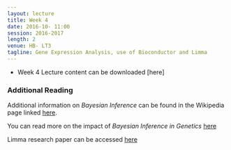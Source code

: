 ```yaml
---
layout: lecture
title: Week 4
date: 2016-10- 11:00
session: 2016-2017
length: 2
venue: HB- LT3
tagline: Gene Expression Analysis, use of Bioconductor and Limma
---
```


* Week 4 Lecture content can be downloaded [here]

### Additional Reading

Additional information on *Bayesian Inference* can be found in the Wikipedia page linked [here](https://en.wikipedia.org/wiki/Bayesian_inference).


You can read more on the impact of *Bayesian Inference in Genetics* [here](http://opendsi.cc/bioinformatics/assets/Bayesian_Rev_genetics.pdf)


Limma research paper can be accessed [here](http://opendsi.cc/bioinformatics/assets/limma-biocbook-reprint.pdf)

